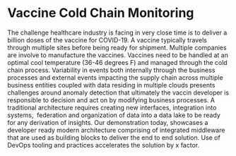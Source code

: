 # Vaccine Cold Chain Monitoring

The challenge healthcare industry is facing in very close time is to deliver a billion doses of the vaccine for COVID-19. A vaccine typically travels through multiple sites before being ready for shipment. Multiple companies are involve to manufacture the vaccines. Vaccines need to be handled at an optimal cool temperature (36-46 degrees F) and managed through the cold chain process. Variability in events both internally through the business processes and external events impacting the supply chain across multiple business entities coupled with data residing in multiple clouds presents challenges around anomaly detection that ultimately the vaccin developer is responsible to decision and act on by modifying business processes.
A traditional architecture requires creating new interfaces, integration into systems,  federation and organization of data into a data lake to be ready for any derivation of insights.
Our demonstration today, showcases a developer ready modern architecture comprising of integrated middleware that are used as building blocks to deliver the end to end solution. Use of DevOps tooling and practices accelerates the solution by x factor.